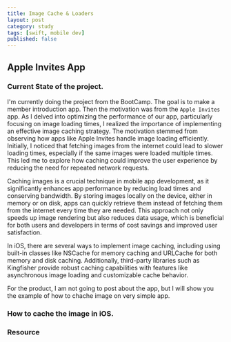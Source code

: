 ```yaml
---
title: Image Cache & Loaders
layout: post
category: study
tags: [swift, mobile dev]
published: false
---
```


## Apple Invites App

### Current State of the project.
I'm currently doing the project from the BootCamp. The goal is to make a member introduction app. Then the motivation was from the `Apple Invites` app. As I delved into optimizing the performance of our app, particularly focusing on image loading times, I realized the importance of implementing an effective image caching strategy. The motivation stemmed from observing how apps like Apple Invites handle image loading efficiently. Initially, I noticed that fetching images from the internet could lead to slower loading times, especially if the same images were loaded multiple times. This led me to explore how caching could improve the user experience by reducing the need for repeated network requests.

Caching images is a crucial technique in mobile app development, as it significantly enhances app performance by reducing load times and conserving bandwidth. By storing images locally on the device, either in memory or on disk, apps can quickly retrieve them instead of fetching them from the internet every time they are needed. This approach not only speeds up image rendering but also reduces data usage, which is beneficial for both users and developers in terms of cost savings and improved user satisfaction.

In iOS, there are several ways to implement image caching, including using built-in classes like NSCache for memory caching and URLCache for both memory and disk caching. Additionally, third-party libraries such as Kingfisher provide robust caching capabilities with features like asynchronous image loading and customizable cache behavior.

For the product, I am not going to post about the app, but I will show you the example of how to chache image on very simple app.

### How to cache the image in iOS.

### Resource
